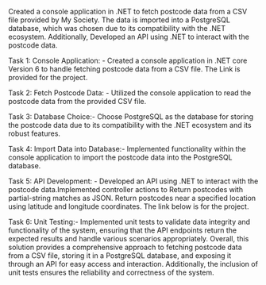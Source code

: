 Created a console application in .NET to fetch postcode data from a CSV file provided by My Society. The data is
imported into a PostgreSQL database, which was chosen due to its compatibility with the .NET ecosystem.
Additionally, Developed an API using .NET to interact with the postcode data.

Task 1: Console Application: - Created a console application in .NET core Version 6 to handle fetching postcode data
from a CSV file. The Link is provided for the project.

Task 2: Fetch Postcode Data: - Utilized the console application to read the postcode data from the provided CSV file.

Task 3: Database Choice:- Choose PostgreSQL as the database for storing the postcode data due to its compatibility
with the .NET ecosystem and its robust features.

Task 4: Import Data into Database:- Implemented functionality within the console application to import the postcode
data into the PostgreSQL database.

Task 5: API Development: - Developed an API using .NET to interact with the postcode data.Implemented controller
actions to Return postcodes with partial-string matches as JSON. Return postcodes near a specified location using
latitude and longitude coordinates. The link below is for the project.

Task 6: Unit Testing:- Implemented unit tests to validate data integrity and functionality of the system, ensuring that
the API endpoints return the expected results and handle various scenarios appropriately. Overall, this solution
provides a comprehensive approach to fetching postcode data from a CSV file, storing it in a PostgreSQL database, and
exposing it through an API for easy access and interaction. Additionally, the inclusion of unit tests ensures the
reliability and correctness of the system.
